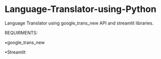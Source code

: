 # Language-Translator-using-Python
Language Translator using google_trans_new API and streamlit libraries.

REQUIRMENTS:

•google_trans_new


•Streamlit






